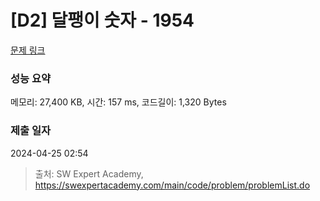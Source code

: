 # [D2] 달팽이 숫자 - 1954 

[문제 링크](https://swexpertacademy.com/main/code/problem/problemDetail.do?contestProbId=AV5PobmqAPoDFAUq) 

### 성능 요약

메모리: 27,400 KB, 시간: 157 ms, 코드길이: 1,320 Bytes

### 제출 일자

2024-04-25 02:54



> 출처: SW Expert Academy, https://swexpertacademy.com/main/code/problem/problemList.do